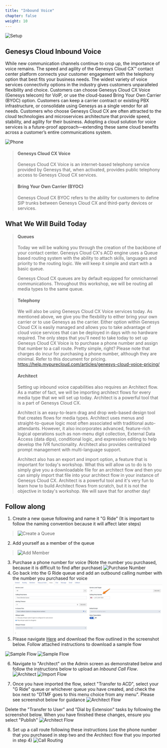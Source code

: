 ```yaml
---
title: "Inbound Voice"
chapter: false
weight: 10
---
```

![Setup](/images/setup2.jpg)
## Genesys Cloud Inbound Voice
While new communication channels continue to crop up, the importance of voice remains. The speed and agility of the Genesys Cloud CX™ contact center platform connects your customer engagement with the telephony option that best fits your business needs. The widest variety of voice services connectivity options in the industry gives customers unparalleled flexibility and choice. Customers can choose Genesys Cloud CX Voice (Genesys telecom) for VoIP, or use the cloud-based Bring Your Own Carrier (BYOC) option. Customers can keep a carrier contract or existing PBX infrastructure, or consolidate using Genesys as a single vendor for all needs. Customers who choose Genesys Cloud CX are often attracted to the cloud technologies and microservices architecture that provide speed, stability, and agility for their business. Adopting a cloud solution for voice services is a future-proof approach—extending these same cloud benefits across a customer’s entire communications system.

![Phone](/images/phone.png)

>#### Genesys Cloud CX Voice
>Genesys Cloud CX Voice is an internet-based telephony service provided by Genesys that, when activated, provides public telephony access to Genesys Cloud CX services.

>#### Bring Your Own Carrier (BYOC)
>Genesys Cloud CX BYOC refers to the ability for customers to define SIP trunks between Genesys Cloud CX and third-party devices or services.

## What We Will Build Today
>#### Queues
>Today we will be walking you through the creation of the backbone of your contact center. Genesys Cloud CX's ACD engine uses a Queue based routing system with the ability to attach skills, languages and priority to the routing logic. We will keep it simple and start with a basic queue. 
>
>Genesys Cloud CX queues are by default equipped for omnichannel communications. Throughout this workshop, we will be routing all media types to the same queue. 

>#### Telephony
>We will also be using Genesys Cloud CX Voice services today. As mentioned above, we give you the flexbility to either bring your own carrier or to use Genesys as the carrier. Either option within Genesys Cloud CX is easily managed and allows you to take advantage of cloud voice services that can be deployed in days with no hardware required. The only steps that you'll need to take today to set up Genesys Cloud CX Voice is to purchase a phone number and assign that number to a call route. Pretty simple, right? Please note that charges do incur for purchasing a phone number, although they are minimal. Refer to this document for pricing. https://help.mypurecloud.com/articles/genesys-cloud-voice-pricing/
>
>#### Architect
>
>Setting up inbound voice capabilities also requires an Architect flow. As a matter of fact, we will be importing architect flows for every media type that we will set up today. Architect is a powerful tool that is a part of Genesys Cloud CX. 
>
>Architect is an easy-to-learn drag and drop web-based design tool that creates flows for media types. Architect uses menus and straight-to-queue logic most often associated with traditional auto-attendants. However, it also incorporates advanced, feature-rich logical operations such as non-menu digit collection, External Data Access (data dips), conditional logic, and expression editing to help develop the IVR functionality. Architect also provides centralized prompt management with multi-language support.
>
>Architect also has an export and import option, a feature that is important for today's workshop. What this will allow us to do is to simply give you a downloadable file for an architect flow and then you can simply import that file into your architect flow in your instance of Genesys Cloud CX. Architect is a powerful tool and it's very fun to learn how to build Architect flows from scratch, but it is not the objective in today's workshop. We will save that for another day!

## Follow along

1. Create a new queue following and name it "G Ride" (It is important to follow the naming convention because it will affect later steps)
  >![Create a Queue](/images/createaqueue.jpg)

2. Add yourself as a member of the queue
  >![Add Member](/images/addmember.jpg)
3. Purchase a phone number for voice (Note  the number you purchased, because it is difficult to find after purchase)
![Purchase Number](/images/purchasenumber.jpg)
4. Go back into the G Ride queue and add an outbound calling number with the number you purchased for voice
![Queue Set Calling Party Number](/images/QueueSetCallingParty.jpg)
5. Please navigate [Here](https://help.mypurecloud.com/articles/download-architect-flow-examples/) and download the flow outlined in the screenshot below. Follow attached instructions to download a sample flow

 ![Sample Flow](/images/sampleflow.jpg)
 ![Sample Flow](/images/sampleinstructions.jpg)

6. Navigate to "Architect" on the Admin screen as demonstrated below and follow the instructions below to upload an _Inbound Call Flow_.
 ![Architect](/images/architect.jpg)
 ![Import Flow](/images/importflow.jpg)

7. Once you have imported the flow, select "Transfer to ACD", select your "G Ride" queue or whichever queue you have created, and check the box next to "DTMF goes to this menu choice from any menu". Please see screenshot below for guidance
  ![Architect Flow](/images/architectflow.jpg)

Delete the "Transfer to User" and "Dial by Extension" tasks by following the screenshot below. When you have finished these changes, ensure you select "Publish"
  ![Architect Flow](/images/architectflow1.jpg)
        
8. Set up a call route following these instructions (use the phone number that you purchased in step two and the Architect flow that you imported in step 4)
![Call Routing](/images/callrouting.jpg)
    